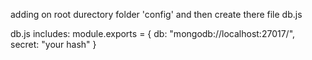 adding on root durectory folder 'config' and then create there file db.js

db.js includes:
    module.exports = {
        db: "mongodb://localhost:27017/<your repo>",
        secret: "your hash"
}